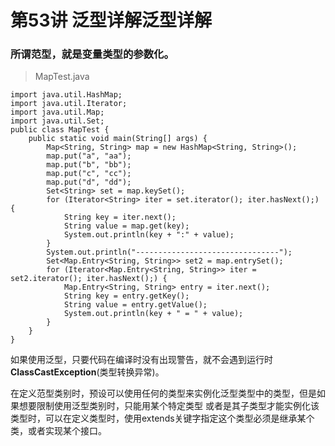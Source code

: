 # 第53讲 泛型详解泛型详解

### 所谓范型，就是变量类型的参数化。

> MapTest.java

    import java.util.HashMap;
    import java.util.Iterator;
    import java.util.Map;
    import java.util.Set;
    public class MapTest {
    	public static void main(String[] args) {
    		Map<String, String> map = new HashMap<String, String>();
    		map.put("a", "aa");
    		map.put("b", "bb");
    		map.put("c", "cc");
    		map.put("d", "dd");
    		Set<String> set = map.keySet();
    		for (Iterator<String> iter = set.iterator(); iter.hasNext();) {
    			String key = iter.next();
    			String value = map.get(key);
    			System.out.println(key + ":" + value);
    		}
    		System.out.println("--------------------------------");
    		Set<Map.Entry<String, String>> set2 = map.entrySet();
    		for (Iterator<Map.Entry<String, String>> iter = set2.iterator(); iter.hasNext();) {
    			Map.Entry<String, String> entry = iter.next();
    			String key = entry.getKey();
    			String value = entry.getValue();
    			System.out.println(key + " = " + value);
    		}
    	}
    }

如果使用泛型，只要代码在编译时没有出现警告，就不会遇到运行时**ClassCastException**(类型转换异常)。

在定义范型类别时，预设可以使用任何的类型来实例化泛型类型中的类型，但是如果想要限制使用泛型类别时，只能用某个特定类型
或者是其子类型才能实例化该类型时，可以在定义类型时，使用extends关键字指定这个类型必须是继承某个类，或者实现某个接口。






























